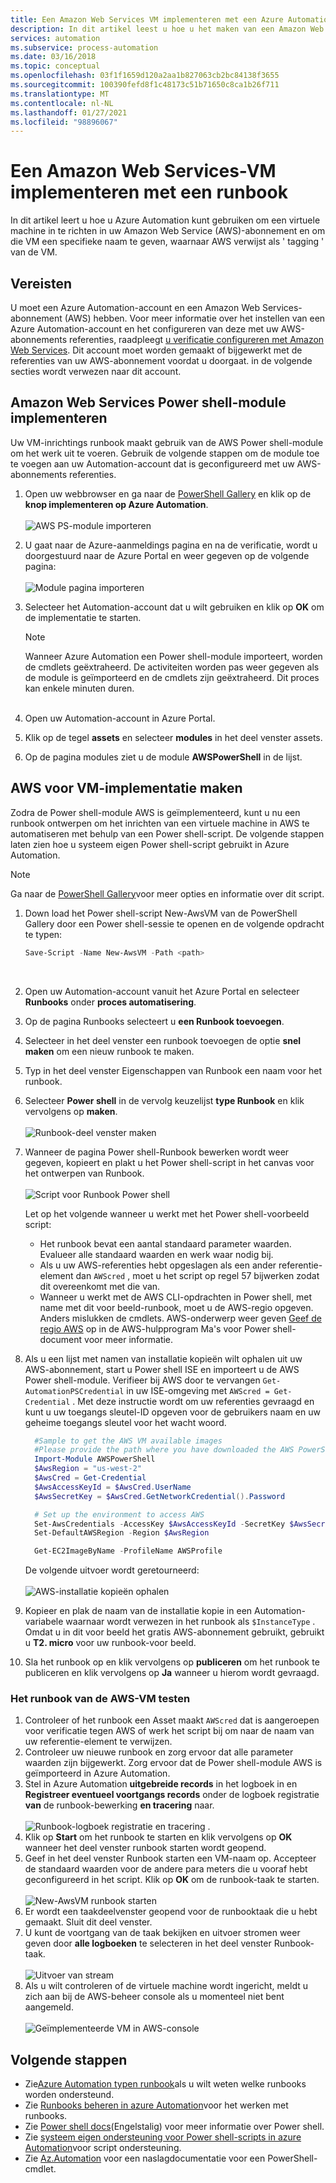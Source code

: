 ```yaml
---
title: Een Amazon Web Services VM implementeren met een Azure Automation runbook
description: In dit artikel leest u hoe u het maken van een Amazon Web Services-VM kunt automatiseren.
services: automation
ms.subservice: process-automation
ms.date: 03/16/2018
ms.topic: conceptual
ms.openlocfilehash: 03f1f1659d120a2aa1b827063cb2bc84138f3655
ms.sourcegitcommit: 100390fefd8f1c48173c51b71650c8ca1b26f711
ms.translationtype: MT
ms.contentlocale: nl-NL
ms.lasthandoff: 01/27/2021
ms.locfileid: "98896067"
---
```

# <a name="deploy-an-amazon-web-services-vm-with-a-runbook"></a>Een Amazon Web Services-VM implementeren met een runbook

In dit artikel leert u hoe u Azure Automation kunt gebruiken om een virtuele machine in te richten in uw Amazon Web Service (AWS)-abonnement en om die VM een specifieke naam te geven, waarnaar AWS verwijst als ' tagging ' van de VM.

## <a name="prerequisites"></a>Vereisten

U moet een Azure Automation-account en een Amazon Web Services-abonnement (AWS) hebben. Voor meer informatie over het instellen van een Azure Automation-account en het configureren van deze met uw AWS-abonnements referenties, raadpleegt [u verificatie configureren met Amazon Web Services](automation-config-aws-account.md). Dit account moet worden gemaakt of bijgewerkt met de referenties van uw AWS-abonnement voordat u doorgaat. in de volgende secties wordt verwezen naar dit account.

## <a name="deploy-amazon-web-services-powershell-module"></a>Amazon Web Services Power shell-module implementeren

Uw VM-inrichtings runbook maakt gebruik van de AWS Power shell-module om het werk uit te voeren. Gebruik de volgende stappen om de module toe te voegen aan uw Automation-account dat is geconfigureerd met uw AWS-abonnements referenties.  

1. Open uw webbrowser en ga naar de [PowerShell Gallery](https://www.powershellgallery.com/packages/AWSPowerShell/) en klik op de **knop implementeren op Azure Automation**.<br><br> ![AWS PS-module importeren](./media/automation-scenario-aws-deployment/powershell-gallery-download-awsmodule.png)
2. U gaat naar de Azure-aanmeldings pagina en na de verificatie, wordt u doorgestuurd naar de Azure Portal en weer gegeven op de volgende pagina:<br><br> ![Module pagina importeren](./media/automation-scenario-aws-deployment/deploy-aws-powershell-module-parameters.png)
3. Selecteer het Automation-account dat u wilt gebruiken en klik op **OK** om de implementatie te starten.

   > [!NOTE]
   > Wanneer Azure Automation een Power shell-module importeert, worden de cmdlets geëxtraheerd. De activiteiten worden pas weer gegeven als de module is geïmporteerd en de cmdlets zijn geëxtraheerd. Dit proces kan enkele minuten duren.  
   > <br>

1. Open uw Automation-account in Azure Portal.
2. Klik op de tegel **assets** en selecteer **modules** in het deel venster assets.
3. Op de pagina modules ziet u de module **AWSPowerShell** in de lijst.

## <a name="create-aws-deploy-vm-runbook"></a>AWS voor VM-implementatie maken

Zodra de Power shell-module AWS is geïmplementeerd, kunt u nu een runbook ontwerpen om het inrichten van een virtuele machine in AWS te automatiseren met behulp van een Power shell-script. De volgende stappen laten zien hoe u systeem eigen Power shell-script gebruikt in Azure Automation.  

> [!NOTE]
> Ga naar de [PowerShell Gallery](https://www.powershellgallery.com/packages/New-AwsVM/)voor meer opties en informatie over dit script.
> 

1. Down load het Power shell-script New-AwsVM van de PowerShell Gallery door een Power shell-sessie te openen en de volgende opdracht te typen:<br>
   ```powershell
   Save-Script -Name New-AwsVM -Path <path>
   ```
   <br>
2. Open uw Automation-account vanuit het Azure Portal en selecteer **Runbooks** onder **proces automatisering**.  
3. Op de pagina Runbooks selecteert u **een Runbook toevoegen**.
4. Selecteer in het deel venster een runbook toevoegen de optie **snel maken** om een nieuw runbook te maken.
5. Typ in het deel venster Eigenschappen van Runbook een naam voor het runbook.
6. Selecteer **Power shell** in de vervolg keuzelijst **type Runbook** en klik vervolgens op **maken**.<br><br> ![Runbook-deel venster maken](./media/automation-scenario-aws-deployment/runbook-quickcreate-properties.png)
7. Wanneer de pagina Power shell-Runbook bewerken wordt weer gegeven, kopieert en plakt u het Power shell-script in het canvas voor het ontwerpen van Runbook.<br><br> ![Script voor Runbook Power shell](./media/automation-scenario-aws-deployment/runbook-powershell-script.png)<br>
   
    Let op het volgende wanneer u werkt met het Power shell-voorbeeld script:

    * Het runbook bevat een aantal standaard parameter waarden. Evalueer alle standaard waarden en werk waar nodig bij.
    * Als u uw AWS-referenties hebt opgeslagen als een ander referentie-element dan `AWScred` , moet u het script op regel 57 bijwerken zodat dit overeenkomt met die van.  
    * Wanneer u werkt met de AWS CLI-opdrachten in Power shell, met name met dit voor beeld-runbook, moet u de AWS-regio opgeven. Anders mislukken de cmdlets. AWS-onderwerp weer geven [Geef de regio AWS](https://docs.aws.amazon.com/powershell/latest/userguide/pstools-installing-specifying-region.html) op in de AWS-hulpprogram Ma's voor Power shell-document voor meer informatie.  

8. Als u een lijst met namen van installatie kopieën wilt ophalen uit uw AWS-abonnement, start u Power shell ISE en importeert u de AWS Power shell-module. Verifieer bij AWS door te vervangen `Get-AutomationPSCredential` in uw ISE-omgeving met `AWScred = Get-Credential` . Met deze instructie wordt om uw referenties gevraagd en kunt u uw toegangs sleutel-ID opgeven voor de gebruikers naam en uw geheime toegangs sleutel voor het wacht woord. 

      ```powershell
        #Sample to get the AWS VM available images
        #Please provide the path where you have downloaded the AWS PowerShell module
        Import-Module AWSPowerShell
        $AwsRegion = "us-west-2"
        $AwsCred = Get-Credential
        $AwsAccessKeyId = $AwsCred.UserName
        $AwsSecretKey = $AwsCred.GetNetworkCredential().Password
   
        # Set up the environment to access AWS
        Set-AwsCredentials -AccessKey $AwsAccessKeyId -SecretKey $AwsSecretKey -StoreAs AWSProfile
        Set-DefaultAWSRegion -Region $AwsRegion
   
        Get-EC2ImageByName -ProfileName AWSProfile
      ```
        
    De volgende uitvoer wordt geretourneerd:<br><br>
   ![AWS-installatie kopieën ophalen](./media/automation-scenario-aws-deployment/powershell-ise-output.png)<br>  
9. Kopieer en plak de naam van de installatie kopie in een Automation-variabele waarnaar wordt verwezen in het runbook als `$InstanceType` . Omdat u in dit voor beeld het gratis AWS-abonnement gebruikt, gebruikt u **T2. micro** voor uw runbook-voor beeld.  
10. Sla het runbook op en klik vervolgens op **publiceren** om het runbook te publiceren en klik vervolgens op **Ja** wanneer u hierom wordt gevraagd.

### <a name="test-the-aws-vm-runbook"></a>Het runbook van de AWS-VM testen

1. Controleer of het runbook een Asset maakt `AWScred` dat is aangeroepen voor verificatie tegen AWS of werk het script bij om naar de naam van uw referentie-element te verwijzen.    
2. Controleer uw nieuwe runbook en zorg ervoor dat alle parameter waarden zijn bijgewerkt.
Zorg ervoor dat de Power shell-module AWS is geïmporteerd in Azure Automation.  
3. Stel in Azure Automation **uitgebreide records** in het logboek in en **Registreer eventueel voortgangs records** onder de logboek registratie **van** de runbook-bewerking **en tracering** naar.<br><br> ![Runbook-logboek registratie en tracering ](./media/automation-scenario-aws-deployment/runbook-settings-logging-and-tracing.png) .  
4. Klik op **Start** om het runbook te starten en klik vervolgens op **OK** wanneer het deel venster runbook starten wordt geopend.
5. Geef in het deel venster Runbook starten een VM-naam op. Accepteer de standaard waarden voor de andere para meters die u vooraf hebt geconfigureerd in het script. Klik op **OK** om de runbook-taak te starten.<br><br> ![New-AwsVM runbook starten](./media/automation-scenario-aws-deployment/runbook-start-job-parameters.png)
6. Er wordt een taakdeelvenster geopend voor de runbooktaak die u hebt gemaakt. Sluit dit deel venster.
7. U kunt de voortgang van de taak bekijken en uitvoer stromen weer geven door **alle logboeken** te selecteren in het deel venster Runbook-taak.<br><br> ![Uitvoer van stream](./media/automation-scenario-aws-deployment/runbook-job-streams-output.png)
8. Als u wilt controleren of de virtuele machine wordt ingericht, meldt u zich aan bij de AWS-beheer console als u momenteel niet bent aangemeld.<br><br> ![Geïmplementeerde VM in AWS-console](./media/automation-scenario-aws-deployment/aws-instances-status.png)

## <a name="next-steps"></a>Volgende stappen
 
* Zie[Azure Automation typen runbook](automation-runbook-types.md)als u wilt weten welke runbooks worden ondersteund.
* Zie [Runbooks beheren in azure Automation](manage-runbooks.md)voor het werken met runbooks.
* Zie [Power shell docs](/powershell/scripting/overview)(Engelstalig) voor meer informatie over Power shell.
* Zie [systeem eigen ondersteuning voor Power shell-scripts in azure Automation](https://azure.microsoft.com/blog/announcing-powershell-script-support-azure-automation-2/)voor script ondersteuning.
* Zie [Az.Automation](/powershell/module/az.automation) voor een naslagdocumentatie voor een PowerShell-cmdlet.
